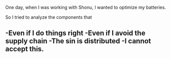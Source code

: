 
One day, when I was working with Shonu, I wanted to optimize my batteries.

So I tried to analyze the components that 


-Even if I do things right
-Even if I avoid the supply chain
-The sin is distributed
-I cannot accept this.
-